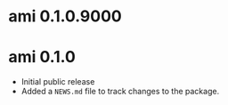 # ami 0.1.0.9000

# ami 0.1.0

* Initial public release
* Added a `NEWS.md` file to track changes to the package.
